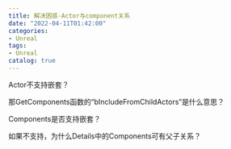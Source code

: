 ```yaml
---
title: 解决困惑-Actor与component关系
date: "2022-04-11T01:42:00"
categories:
- Unreal
tags:
- Unreal
catalog: true
---
```


Actor不支持嵌套？

那GetComponents函数的“bIncludeFromChildActors”是什么意思？

Components是否支持嵌套？

如果不支持，为什么Details中的Components可有父子关系？

